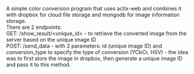 A simple color conversion program that uses actix-web and combines it with dropbox for cloud file storage and mongodb for image information storage.<br>
There are 2 endpoints:<br>
GET: /show_result/<unique_id> - to retrieve the converted image from the server based on the unique image ID<br>
POST: /send_data - with 2 parameters: id (unique image ID) and conversion_type to specify the type of conversion (YCbCr, HSV) - the idea was to first store the image in dropbox, then generate a unique image ID and pass it to this method.<br>
